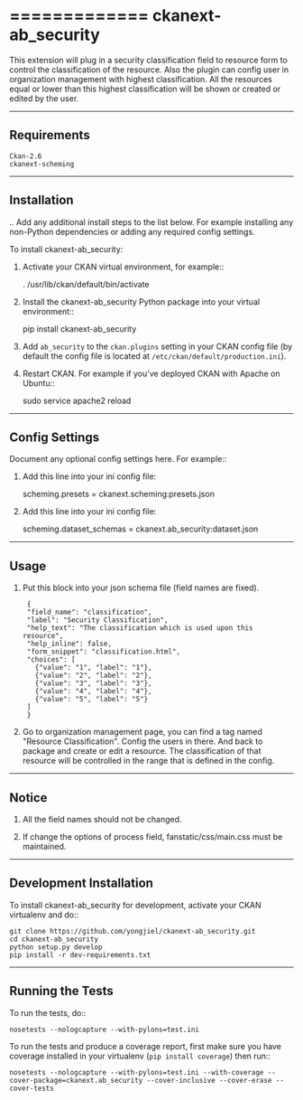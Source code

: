 =============
ckanext-ab_security
=============

This extension will plug in a security classification field to resource form
to control the classification of the resource. Also the plugin can config user
in organization management with highest classification. All the resources equal
or lower than this highest classification will be shown or created or edited by
the user.


------------
Requirements
------------

    Ckan-2.6
    ckanext-scheming

------------
Installation
------------

.. Add any additional install steps to the list below.
   For example installing any non-Python dependencies or adding any required
   config settings.

To install ckanext-ab_security:

1. Activate your CKAN virtual environment, for example::

     . /usr/lib/ckan/default/bin/activate

2. Install the ckanext-ab_security Python package into your virtual environment::

     pip install ckanext-ab_security

3. Add ``ab_security`` to the ``ckan.plugins`` setting in your CKAN
   config file (by default the config file is located at
   ``/etc/ckan/default/production.ini``).

4. Restart CKAN. For example if you've deployed CKAN with Apache on Ubuntu::

     sudo service apache2 reload


---------------
Config Settings
---------------

Document any optional config settings here. For example::

1. Add this line into your ini config file:
   
    scheming.presets = ckanext.scheming:presets.json

2. Add this line into your ini config file:

    scheming.dataset_schemas =  ckanext.ab_security:dataset.json


------
Usage
------

1. Put this block into your json schema file (field names are fixed).

        {
        "field_name": "classification",
        "label": "Security Classification",
        "help_text": "The classification which is used upon this resource",
        "help_inline": false,
        "form_snippet": "classification.html",
        "choices": [
          {"value": "1", "label": "1"},
          {"value": "2", "label": "2"},
          {"value": "3", "label": "3"},
          {"value": "4", "label": "4"},
          {"value": "5", "label": "5"}
        ]
        }

2. Go to organization management page, you can find a tag named "Resource Classification".
Config the users in there. And back to package and create or edit a resource. The classification
of that resource will be controlled in the range that is defined in the config.


--------
Notice
--------

1. All the field names should not be changed.

2. If change the options of process field, fanstatic/css/main.css must be maintained.

------------------------
Development Installation
------------------------

To install ckanext-ab_security for development, activate your CKAN virtualenv and
do::

    git clone https://github.com/yongjiel/ckanext-ab_security.git
    cd ckanext-ab_security
    python setup.py develop
    pip install -r dev-requirements.txt


-----------------
Running the Tests
-----------------

To run the tests, do::

    nosetests --nologcapture --with-pylons=test.ini

To run the tests and produce a coverage report, first make sure you have
coverage installed in your virtualenv (``pip install coverage``) then run::

    nosetests --nologcapture --with-pylons=test.ini --with-coverage --cover-package=ckanext.ab_security --cover-inclusive --cover-erase --cover-tests


